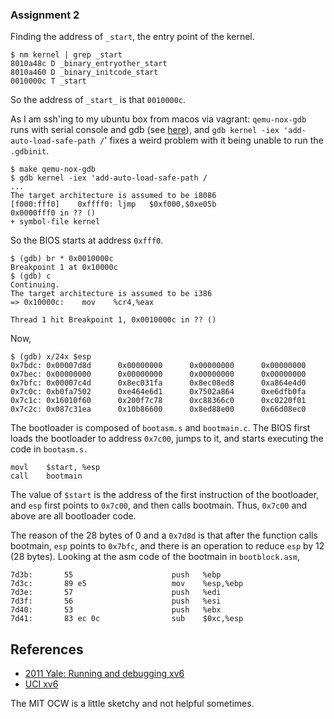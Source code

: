 ### Assignment 2

Finding the address of `_start`, the entry point of the kernel.

```
$ nm kernel | grep _start
8010a48c D _binary_entryother_start                                                                  
8010a460 D _binary_initcode_start                                                                    
0010000c T _start
```

So the address of `_start_` is that `0010000c`.

As I am ssh'ing to my ubuntu box from macos via vagrant: `qemu-nox-gdb` runs with serial console and gdb (see [here](https://pdos.csail.mit.edu/6.828/2010/labguide.html)), and `gdb kernel -iex 'add-auto-load-safe-path /`' fixes a weird problem with it being unable to run the `.gdbinit`. 
 
```
$ make qemu-nox-gdb
$ gdb kernel -iex 'add-auto-load-safe-path /
...
The target architecture is assumed to be i8086
[f000:fff0]    0xffff0: ljmp   $0xf000,$0xe05b
0x0000fff0 in ?? ()
+ symbol-file kernel
```

So the BIOS starts at address `0xfff0`.

```
$ (gdb) br * 0x0010000c
Breakpoint 1 at 0x10000c
$ (gdb) c
Continuing.
The target architecture is assumed to be i386
=> 0x10000c:    mov    %cr4,%eax

Thread 1 hit Breakpoint 1, 0x0010000c in ?? ()
```

Now,
```
$ (gdb) x/24x $esp
0x7bdc: 0x00007d8d      0x00000000      0x00000000      0x00000000
0x7bec: 0x00000000      0x00000000      0x00000000      0x00000000
0x7bfc: 0x00007c4d      0x8ec031fa      0x8ec08ed8      0xa864e4d0
0x7c0c: 0xb0fa7502      0xe464e6d1      0x7502a864      0xe6dfb0fa
0x7c1c: 0x16010f60      0x200f7c78      0xc88366c0      0xc0220f01
0x7c2c: 0x087c31ea      0x10b86600      0x8ed88e00      0x66d08ec0
```

The bootloader is composed of `bootasm.s` and `bootmain.c`. The BIOS first loads the bootloader to address `0x7c00`, jumps to it, and starts executing the code in `bootasm.s.`
```
movl	$start, %esp
call	bootmain
```

The value of `$start` is the address of the first instruction of the bootloader, and `esp` first points to `0x7c00`, and then calls bootmain. Thus, `0x7c00` and above are all bootloader code.

The reason of the 28 bytes of 0 and a `0x7d8d` is that after the function calls bootmain, `esp` points to `0x7bfc`, and there is an operation to reduce `esp` by 12 (28 bytes). Looking at the asm code of the bootmain in `bootblock.asm`,
```
7d3b:       55                      push   %ebp
7d3c:       89 e5                   mov    %esp,%ebp
7d3e:       57                      push   %edi
7d3f:       56                      push   %esi
7d40:       53                      push   %ebx
7d41:       83 ec 0c                sub    $0xc,%esp
``` 

## References
- [2011 Yale: Running and debugging xv6](https://web.archive.org/web/20190308091152/http://zoo.cs.yale.edu/classes/cs422/2011/lec/l2-hw)
- [UCI xv6](https://www.ics.uci.edu/~aburtsev/238P/hw/hw2-boot-xv6.html)

The MIT OCW is a little sketchy and not helpful sometimes.







